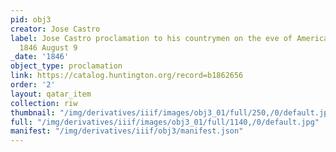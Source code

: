 ```yaml
---
pid: obj3
creator: Jose Castro
label: Jose Castro proclamation to his countrymen on the eve of American occupation.
  1846 August 9
_date: '1846'
object_type: proclamation
link: https://catalog.huntington.org/record=b1862656
order: '2'
layout: qatar_item
collection: riw
thumbnail: "/img/derivatives/iiif/images/obj3_01/full/250,/0/default.jpg"
full: "/img/derivatives/iiif/images/obj3_01/full/1140,/0/default.jpg"
manifest: "/img/derivatives/iiif/obj3/manifest.json"
---
```

